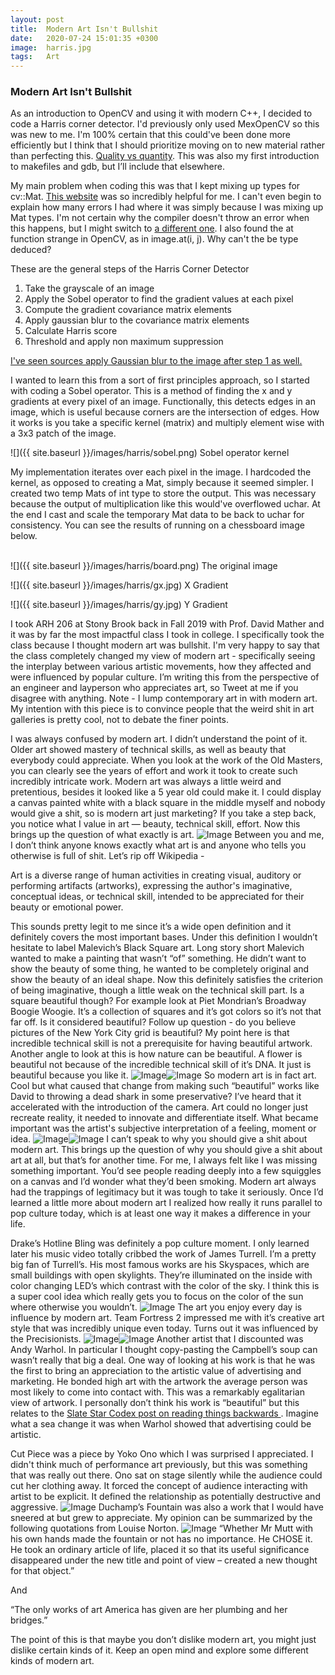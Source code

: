 ```yaml
---
layout: post
title:  Modern Art Isn't Bullshit
date:   2020-07-24 15:01:35 +0300
image:  harris.jpg
tags:   Art
---
```


### Modern Art Isn't Bullshit
			
As an introduction to OpenCV and using it with modern C++, I decided to code a Harris corner detector. I'd previously only used MexOpenCV so this was new to me. I'm 100% certain that this could've been done more efficiently but I think that I should prioritize moving on to new material rather than perfecting this. <a href = "https://blog.codinghorror.com/quantity-always-trumps-quality/">Quality vs quantity</a>. This was also my first introduction to makefiles and gdb, but I’ll include that elsewhere.

My main problem when coding this was that I kept mixing up types for cv::Mat. <a href = "http://ninghang.blogspot.com/2012/11/list-of-mat-type-in-opencv.html">This website</a> was so incredibly helpful for me. I can't even begin to explain how many errors I had where it was simply because I was mixing up Mat types. I'm not certain why the compiler doesn't throw an error when this happens, but I might switch to <a href = "https://stackoverflow.com/questions/13546151/opencv-error-for-accessing-cvmat-data">a different one</a>. I also found the at function strange in OpenCV, as in image.at<uchar>(i, j). Why can't the <uchar> be type deduced?  

These are the general steps of the Harris Corner Detector

1.  Take the grayscale of an image
2.  Apply the Sobel operator to find the gradient values at each pixel
3.  Compute the gradient covariance matrix elements
4.  Apply gaussian blur to the covariance matrix elements
5.  Calculate Harris score
6.  Threshold and apply non maximum suppression

<a href = "http://www.ipol.im/pub/art/2018/229/article_lr.pdf"> I've seen sources apply Gaussian blur to the image after step 1 as well. </a>

I wanted to learn this from a sort of first principles approach, so I started with coding a Sobel operator. This is a method of finding the x and y gradients at every pixel of an image. Functionally, this detects edges in an image, which is useful because corners are the intersection of edges. How it works is you take a specific kernel (matrix) and multiply element wise with a 3x3 patch of the image.

![]({{ site.baseurl }}/images/harris/sobel.png)
Sobel operator kernel
			
My implementation iterates over each pixel in the image. I hardcoded the kernel, as opposed to creating a Mat, simply because it seemed simpler.  I created two temp Mats of int type to store the output. This was necessary because the output of multiplication like this would've overflowed uchar. At the end I cast and scale the temporary Mat data to be back to uchar for consistency. You can see the results of running on a chessboard image below.  <br><br>

![]({{ site.baseurl }}/images/harris/board.png)
The original image
			
![]({{ site.baseurl }}/images/harris/gx.jpg)
X Gradient
			
![]({{ site.baseurl }}/images/harris/gy.jpg)
Y Gradient




I took ARH 206 at Stony Brook back in Fall 2019 with Prof. David Mather and it was by far the most impactful class I took in college. I specifically took the class because I thought modern art was bullshit. I'm very happy to say that the class completely changed my view of modern art - specifically seeing the interplay between various artistic movements, how they affected and were influenced by popular culture. I’m writing this from the perspective of an engineer and layperson who appreciates art, so Tweet at me if you disagree with anything. Note - I lump contemporary art in with modern art. My intention with this piece is to convince people that the weird shit in art galleries is pretty cool, not to debate the finer points.

I was always confused by modern art. I didn’t understand the point of it. Older art showed mastery of technical skills, as well as beauty that everybody could appreciate. When you look at the work of the Old Masters, you can clearly see the years of effort and work it took to create such incredibly intricate work. Modern art was always a little weird and pretentious, besides it looked like a 5 year old could make it. I could display a canvas painted white with a black square in the middle myself and nobody would give a shit, so is modern art just marketing? If you take a step back, you notice what I value in art — beauty, technical skill, effort. Now this brings up the question of what exactly is art. 
<img src="img/oldmaster.jpg" alt="Image" class="center">
Between you and me, I don’t think anyone knows exactly what art is and anyone who tells you otherwise is full of shit. Let’s rip off Wikipedia - 

Art is a diverse range of human activities in creating visual, auditory or performing artifacts (artworks), expressing the author's imaginative, conceptual ideas, or technical skill, intended to be appreciated for their beauty or emotional power.

This sounds pretty legit to me since it’s a wide open definition and it definitely covers the most important bases. Under this definition I wouldn’t hesitate to label Malevich’s Black Square art. Long story short Malevich wanted to make a painting that wasn’t “of” something. He didn’t want to show the beauty of some thing, he wanted to be completely original and show the beauty of an ideal shape. Now this definitely satisfies the criterion of being imaginative, though a little weak on the technical skill part. Is a square beautiful though? For example look at Piet Mondrian’s Broadway Boogie Woogie. It’s a collection of squares and it’s got colors so it’s not that far off. Is it considered beautiful? Follow up question - do you believe pictures of the New York City grid is beautiful? My point here is that incredible technical skill is not a prerequisite for having beautiful artwork. Another angle to look at this is how nature can be beautiful. A flower is beautiful not because of the incredible technical skill of it’s DNA. It just is beautiful because you like it. 
<img src="img/blacksquare.jpg" alt="Image" class="center"><img src="img/broadwayboogiewoogie.jpg" alt="Image" class="center">
So modern art is in fact art. Cool but what caused that change from making such “beautiful” works like David to throwing a dead shark in some preservative? I’ve heard that it accelerated with the introduction of the camera. Art could no longer just recreate reality, it needed to innovate and differentiate itself. What became important was the artist's subjective interpretation of a feeling, moment or idea.
<img src="img/hirstshark.jpg" alt="Image" class="center"><img src="img/david.jpg" alt="Image" class="center">
I can’t speak to why you should give a shit about modern art. This brings up the question of why you should give a shit about art at all, but that’s for another time. For me, I always felt like I was missing something important. You’d see people reading deeply into a few squiggles on a canvas and I’d wonder what they’d been smoking. Modern art always had the trappings of legitimacy but it was tough to take it seriously. Once I’d learned a little more about modern art I realized how really it runs parallel to pop culture today, which is at least one way it makes a difference in your life.

Drake’s Hotline Bling was definitely a pop culture moment.  I only learned later his music video totally cribbed the work of James Turrell. I’m a pretty big fan of Turrell’s. His most famous works are his Skyspaces, which are small buildings with open skylights. They’re illuminated on the inside with color changing LED’s which contrast with the color of the sky. I think this is a super cool idea which really gets you to focus on the color of the sun where otherwise you wouldn’t.
<img src="img/drake.jpg" alt="Image" class="center">
The art you enjoy every day is influence by modern art. Team Fortress 2 impressed me with it’s creative art style that was incredibly unique even today. Turns out it was influenced by the Precisionists.
<img src="img/blufort.jpg" alt="Image" class="center"><img src="img/precisionism.jpg" alt="Image" class="center">
Another artist that I discounted was Andy Warhol. In particular I thought copy-pasting the Campbell’s soup can wasn’t really that big a deal. One way of looking at his work is that he was the first to bring an appreciation to the artistic value of advertising and marketing. He bonded high art with the artwork the average person was most likely to come into contact with. This was a remarkably egalitarian view of artwork. I personally don’t think his work is “beautiful” but this relates to the <a href = "https://slatestarcodex.com/2013/04/11/read-history-of-philosophy-backwards/">Slate Star Codex post on reading things backwards </a>. Imagine what a sea change it was when Warhol showed that advertising could be artistic.

Cut Piece was a piece by Yoko Ono which I was surprised I appreciated. I didn't think much of performance art previously, but this was something that was really out there. Ono sat on stage silently while the audience could cut her clothing away. It forced the concept of audience interacting with artist to be explicit. It defined the relationship as potentially destructive and aggressive.
<img src="img/cutpiece.jpg" alt="Image" class="center">
Duchamp’s Fountain was also a work that I would have sneered at but grew to appreciate. My opinion can be summarized by the following quotations from Louise Norton.
<img src="img/duchamp.jpg" alt="Image" class="center">
“Whether Mr Mutt with his own hands made the fountain or not has no importance. He CHOSE it. He took an ordinary article of life, placed it so that its useful significance disappeared under the new title and point of view – created a new thought for that object.”

And

“The only works of art America has given are her plumbing and her bridges.”

The point of this is that maybe you don’t dislike modern art, you might just dislike certain kinds of it. Keep an open mind and explore some different kinds of modern art.
